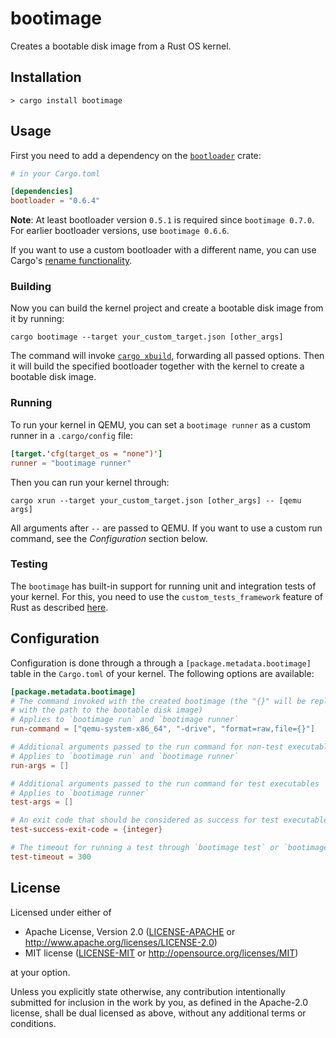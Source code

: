 # bootimage

Creates a bootable disk image from a Rust OS kernel.

## Installation

```
> cargo install bootimage
```

## Usage

First you need to add a dependency on the [`bootloader`](https://github.com/rust-osdev/bootloader) crate:

```toml
# in your Cargo.toml

[dependencies]
bootloader = "0.6.4"
```

**Note**: At least bootloader version `0.5.1` is required since `bootimage 0.7.0`. For earlier bootloader versions, use `bootimage 0.6.6`.

If you want to use a custom bootloader with a different name, you can use Cargo's [rename functionality](https://doc.rust-lang.org/cargo/reference/specifying-dependencies.html#renaming-dependencies-in-cargotoml).

### Building

Now you can build the kernel project and create a bootable disk image from it by running:

```
cargo bootimage --target your_custom_target.json [other_args]
```

The command will invoke [`cargo xbuild`](https://github.com/rust-osdev/cargo-xbuild), forwarding all passed options. Then it will build the specified bootloader together with the kernel to create a bootable disk image.

### Running

To run your kernel in QEMU, you can set a `bootimage runner` as a custom runner in a `.cargo/config` file:

```toml
[target.'cfg(target_os = "none")']
runner = "bootimage runner"
```

Then you can run your kernel through:

```
cargo xrun --target your_custom_target.json [other_args] -- [qemu args]
```

All arguments after `--` are passed to QEMU. If you want to use a custom run command, see the _Configuration_ section below.

### Testing

The `bootimage` has built-in support for running unit and integration tests of your kernel. For this, you need to use the `custom_tests_framework` feature of Rust as described [here](https://os.phil-opp.com/testing/#custom-test-frameworks).

## Configuration

Configuration is done through a through a `[package.metadata.bootimage]` table in the `Cargo.toml` of your kernel. The following options are available:

```toml
[package.metadata.bootimage]
# The command invoked with the created bootimage (the "{}" will be replaced
# with the path to the bootable disk image)
# Applies to `bootimage run` and `bootimage runner`
run-command = ["qemu-system-x86_64", "-drive", "format=raw,file={}"]

# Additional arguments passed to the run command for non-test executables
# Applies to `bootimage run` and `bootimage runner`
run-args = []

# Additional arguments passed to the run command for test executables
# Applies to `bootimage runner`
test-args = []

# An exit code that should be considered as success for test executables
test-success-exit-code = {integer}

# The timeout for running a test through `bootimage test` or `bootimage runner` (in seconds)
test-timeout = 300
```

## License

Licensed under either of

- Apache License, Version 2.0 ([LICENSE-APACHE](LICENSE-APACHE) or
  http://www.apache.org/licenses/LICENSE-2.0)
- MIT license ([LICENSE-MIT](LICENSE-MIT) or http://opensource.org/licenses/MIT)

at your option.

Unless you explicitly state otherwise, any contribution intentionally submitted for inclusion in the work by you, as defined in the Apache-2.0 license, shall be dual licensed as above, without any additional terms or conditions.
